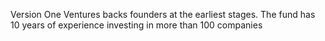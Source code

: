 Version One Ventures backs founders at the earliest stages. The fund has 10 years of experience investing in more than 100 companies 
